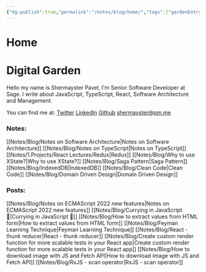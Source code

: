 ```yaml
---
{"dg-publish":true,"permalink":"/notes/blog/home/","tags":["gardenEntry"]}
---
```


# Home
# Digital Garden 
Hello my name is Shermayster Pavel, I'm Senior Software Developer at Sage. I write about JavaScript, TypeScript, React, Software Architecture and Management.

You can find me at: 
[Twitter](https://twitter.com/ShermPavel)
[LinkedIn](https://www.linkedin.com/in/shermpavel)
[Github](https://github.com/Shermayster)
shermayster@pm.me


### Notes: 
[[Notes/Blog/Notes on Software Architecture\|Notes on Software Architecture]]
[[Notes/Blog/Notes on TypeScript\|Notes on TypeScript]]
[[Notes/1.Projects/React Lectures/Redux\|Redux]]
[[Notes/Blog/Why to use XState?\|Why to use XState?]]
[[Notes/Blog/Saga Pattern\|Saga Pattern]]
[[Notes/Blog/IndexedDB\|IndexedDB]]
[[Notes/Blog/Clean Code\|Clean Code]]
[[Notes/Blog/Domain Driven Design\|Domain Driven Design]]

### Posts:
[[Notes/Blog/Notes on ECMAScript 2022 new features\|Notes on ECMAScript 2022 new features]]
[[Notes/Blog/Currying in JavaScript 🍛\|Currying in JavaScript 🍛]]
[[Notes/Blog/How to extract values from HTML form\|How to extract values from HTML form]]
[[Notes/Blog/Feyman Learning Technique\|Feyman Learning Technique]]
[[Notes/Blog/React - thunk reducer\|React - thunk reducer]]
[[Notes/Blog/Create custom render function for more scalable tests in your React app\|Create custom render function for more scalable tests in your React app]]
[[Notes/Blog/How to download image with JS and Fetch API\|How to download image with JS and Fetch API]]
[[Notes/Blog/RxJS - scan operator\|RxJS - scan operator]]



